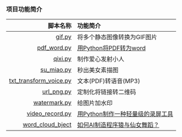 ### 项目功能简介
|  脚本名称   | 功能简介  |
|  ----:  | :---- |
| [gif.py](https://github.com/Shajiu/PythonObject/blob/main/tool/gif.py)  | 将多个静态图像转换为GIF图片 |
| [pdf_word.py](https://github.com/Shajiu/PythonObject/blob/main/tool/pdf_word.py)  | [用Python将PDF转为word](https://shajiu.github.io/2021/12/22/python-jiang-pdf-zhuan-wei-word/) |
|  [qixi.py](https://github.com/Shajiu/PythonObject/blob/main/tool/qixi.py)  | 制作爱心发射小人  |
|[su_miao.py](https://github.com/Shajiu/PythonObject/blob/main/tool/su_miao.py)|秒出美女素描图|
|[txt_transform_voice.py](https://github.com/Shajiu/PythonObject/blob/main/tool/txt_transform_voice.py)|文本(PDF)转语音(MP3)|
|[url_png.py](https://github.com/Shajiu/PythonObject/blob/main/tool/url_png.py)|定制化将链接转二维码|
|[watermark.py](https://github.com/Shajiu/PythonObject/blob/main/tool/watermark.py)|给图片加水印|
|[video_record.py](https://github.com/Shajiu/PythonObject/blob/main/tool/video_record.py)|[用Python制作一种轻量级的录屏工具](https://shajiu.github.io/2022/01/08/yong-python-zhi-zuo-yi-chong-qing-liang-ji-de-lu-pin-gong-ju/)|
|[word_cloud_bject](https://github.com/Shajiu/PythonObject/tree/main/tool/word_cloud_bject)|[如何AI制造程序猿与仙女舞蹈？](https://shajiu.github.io/2022/01/05/ru-he-ai-zhi-zao-cheng-xu-yuan-yu-xian-nu-wu-dao/)|
